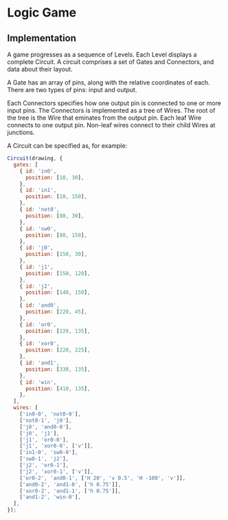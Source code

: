 # Logic Game


## Implementation

A game progresses as a sequence of Levels. Each Level
displays a complete Circuit. A circuit comprises a set of
Gates and Connectors, and data about their layout.

A Gate has an array of pins, along with the relative coordinates
of each. There are two types of pins: input and output.

Each Connectors specifies how one output pin is connected to one
or more input pins. The Connectors is implemented as a tree of
Wires. The root of the tree is the Wire that eminates from the
output pin. Each leaf Wire connects to one output pin. Non-leaf
wires connect to their child Wires at junctions.

A Circuit can be specified as, for example:


```javascript
Circuit(drawing, {
  gates: [
    { id: 'in0',
      position: [10, 30],
    },
    { id: 'in1',
      position: [10, 150],
    },
    { id: 'not0',
      position: [80, 30],
    },
    { id: 'sw0',
      position: [80, 150],
    },
    { id: 'j0',
      position: [150, 30],
    },
    { id: 'j1',
      position: [150, 120],
    },
    { id: 'j2',
      position: [140, 150],
    },
    { id: 'and0',
      position: [220, 45],
    },
    { id: 'or0',
      position: [220, 135],
    },
    { id: 'xor0',
      position: [220, 225],
    },
    { id: 'and1',
      position: [330, 135],
    },
    { id: 'win',
      position: [410, 135],
    },    
  ],
  wires: [
    ['in0-0', 'not0-0'],
    ['not0-1', 'j0'],
    ['j0', 'and0-0'],
    ['j0', 'j1'],
    ['j1', 'or0-0'],
    ['j1', 'xor0-0', ['v']],
    ['in1-0', 'sw0-0'],
    ['sw0-1', 'j2'],
    ['j2', 'or0-1'],
    ['j2', 'xor0-1', ['v']],
    ['or0-2', 'and0-1', ['H 20', 'v 0.5', 'H -100', 'v']],
    ['and0-2', 'and1-0', ['h 0.75']],
    ['xor0-2', 'and1-1', ['h 0.75']],
    ['and1-2', 'win-0'],
  ],
});
```
